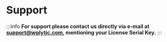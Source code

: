 # Support

:::info
**For support please contact us directly via e-mail at support@wplytic.com, mentioning your License Serial Key.**
:::






